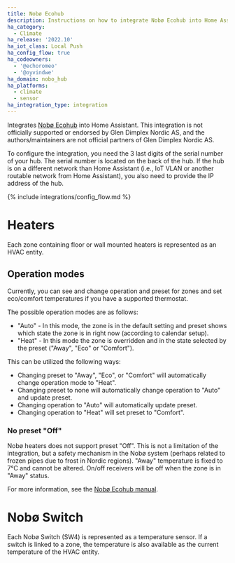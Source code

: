 ```yaml
---
title: Nobø Ecohub
description: Instructions on how to integrate Nobø Ecohub into Home Assistant.
ha_category:
  - Climate
ha_release: '2022.10'
ha_iot_class: Local Push
ha_config_flow: true
ha_codeowners:
  - '@echoromeo'
  - '@oyvindwe'
ha_domain: nobo_hub
ha_platforms:
  - climate
  - sensor
ha_integration_type: integration
---
```


Integrates [Nobø Ecohub](https://www.glendimplex.no/produkter/varmestyring/11123610/noboe-hub/c-77/p-330)
into Home Assistant. This integration is not officially supported or endorsed by Glen Dimplex Nordic AS,
and the authors/maintainers are not official partners of Glen Dimplex Nordic AS.

To configure the integration, you need the 3 last digits of the serial number of your hub. The serial number is located
on the back of the hub. If the hub is on a different network than Home Assistant (i.e., IoT VLAN or another routable network from Home Assistant), you also need to provide the IP address of the hub.

{% include integrations/config_flow.md %}

# Heaters

Each zone containing floor or wall mounted heaters is represented as an HVAC entity.

## Operation modes

Currently, you can see and change operation and preset for zones and set eco/comfort temperatures if you have
a supported thermostat.

The possible operation modes are as follows:

- "Auto" - In this mode, the zone is in the default setting and preset shows which state the zone is in right now
  (according to calendar setup).
- "Heat" - In this mode the zone is overridden and in the state selected by the preset ("Away", "Eco"
  or "Comfort").

This can be utilized the following ways:

- Changing preset to "Away", "Eco", or "Comfort" will automatically change operation mode to "Heat".
- Changing preset to none will automatically change operation to "Auto" and update preset.
- Changing operation to "Auto" will automatically update preset.
- Changing operation to "Heat" will set preset to "Comfort".

### No preset "Off"

Nobø heaters does not support preset "Off". This is not a limitation of the integration, but a safety mechanism in the
Nobø system (perhaps related to frozen pipes due to frost in Nordic regions). 
"Away" temperature is fixed to 7°C and cannot be altered. On/off receivers will be off when the zone is in "Away" status.

For more information, see the [Nobø Ecohub manual](https://help.nobo.no/en/user-manual/before-you-start/what-is-a-weekly-program/).

# Nobø Switch

Each Nobø Switch (SW4) is represented as a temperature sensor. If a switch is linked to a zone, the temperature is
also available as the current temperature of the HVAC entity.
